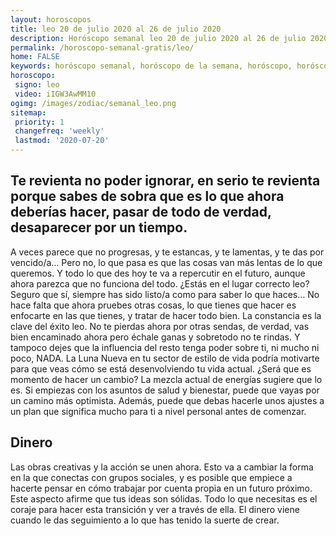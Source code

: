 ```yaml
---
layout: horoscopos
title: leo 20 de julio 2020 al 26 de julio 2020 
description: Horóscopo semanal leo 20 de julio 2020 al 26 de julio 2020. Te revienta no poder ignorar, en serio te revienta porque sabes de sobra que es lo que ahora deberías hacer, pasar de todo de verdad, desaparecer por un tiempo. 
permalink: /horoscopo-semanal-gratis/leo/
home: FALSE
keywords: horóscopo semanal, horóscopo de la semana, horóscopo, horóscopo gratis,horóscopos, horóscopo esperanza gracia, horoscopos leo la semana, horóscopos gratis, Tarot, Astrologia, Zodíaco, leo, horoscopo gratis, semanal
horoscopo:
 signo: leo
 video: iIGW3AwMM10
ogimg: /images/zodiac/semanal_leo.png
sitemap:
 priority: 1
 changefreq: 'weekly'
 lastmod: '2020-07-20'
---
```




## Te revienta no poder ignorar, en serio te revienta porque sabes de sobra que es lo que ahora deberías hacer, pasar de todo de verdad, desaparecer por un tiempo. 

A veces parece que no progresas, y te estancas, y te lamentas, y te das por vencido/a… Pero no, lo que pasa es que las cosas van más lentas de lo que queremos. Y todo lo que des hoy te va a repercutir en el futuro, aunque ahora parezca que no funciona del todo. ¿Estás en el lugar correcto leo? Seguro que sí, siempre has sido listo/a como para saber lo que haces… No hace falta que ahora pruebes otras cosas, lo que tienes que hacer es enfocarte en las que tienes, y tratar de hacer todo bien. La constancia es la clave del éxito leo. No te pierdas ahora por otras sendas, de verdad, vas bien encaminado ahora pero échale ganas y sobretodo no te rindas. Y tampoco dejes que la influencia del resto tenga poder sobre ti, ni mucho ni poco, NADA. La Luna Nueva en tu sector de estilo de vida podría motivarte para que veas cómo se está desenvolviendo tu vida actual. ¿Será que es momento de hacer un cambio? La mezcla actual de energías sugiere que lo es. Si empiezas con los asuntos de salud y bienestar, puede que vayas por un camino más optimista. Además, puede que debas hacerle unos ajustes a un plan que significa mucho para ti a nivel personal antes de comenzar.

## Dinero

Las obras creativas y la acción se unen ahora. Esto va a cambiar la forma en la que conectas con grupos sociales, y es posible que empiece a hacerte pensar en cómo trabajar por cuenta propia en un futuro próximo. Este aspecto afirme que tus ideas son sólidas. Todo lo que necesitas es el coraje para hacer esta transición y ver a través de ella. El dinero viene cuando le das seguimiento a lo que has tenido la suerte de crear.